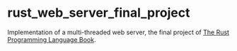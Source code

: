 # rust_web_server_final_project

Implementation of a multi-threaded web server, the final project of [The Rust Programming Language Book](https://doc.rust-lang.org/book/ch20-00-final-project-a-web-server.html).

